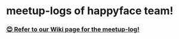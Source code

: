 # meetup-logs of happyface team!

### [😊 Refer to our Wiki page for the meetup-log!](https://github.com/boostcampaitech2-happyface/meetup-logs/wiki)
